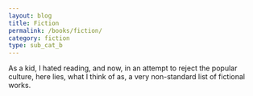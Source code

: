 ```yaml
---
layout: blog
title: Fiction
permalink: /books/fiction/
category: fiction
type: sub_cat_b
---
```


As a kid, I hated reading, and now, in an attempt to reject the popular culture, here lies, what I think of as, a very non-standard list of fictional works.
